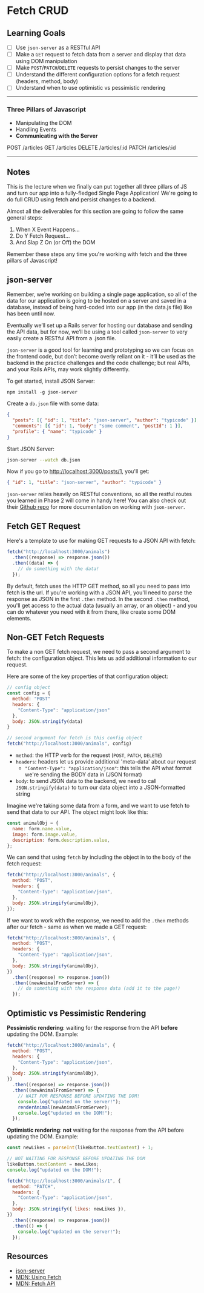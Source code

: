 # Fetch CRUD

## Learning Goals

- [ ] Use `json-server` as a RESTful API
- [ ] Make a `GET` request to fetch data from a server and display that data using DOM manipulation
- [ ] Make `POST`/`PATCH`/`DELETE` requests to persist changes to the server
- [ ] Understand the different configuration options for a fetch request (headers, method, body)
- [ ] Understand when to use optimistic vs pessimistic rendering

______

### Three Pillars of Javascript
- Manipulating the DOM
- Handling Events
- **Communicating with the Server**


POST /articles
GET /articles
DELETE /articles/:id
PATCH /articles/:id

______

## Notes

This is the lecture when we finally can put together all three pillars of JS and turn our app into a fully-fledged Single Page Application! We're going to do full CRUD using fetch and persist changes to a backend.

Almost all the deliverables for this section are going to follow the same general steps:

1. When X Event Happens...
2. Do Y Fetch Request...
3. And Slap Z On (or Off) the DOM

Remember these steps any time you're working with fetch and the three pillars of Javascript!

## json-server

Remember, we’re working on building a single page application, so all of the data for our application is going to be hosted on a server and saved in a database, instead of being hard-coded into our app (in the data.js file) like has been until now.

Eventually we’ll set up a Rails server for hosting our database and sending the API data, but for now, we’ll be using a tool called `json-server` to very easily create a RESTful API from a .json file.

`json-server` is a good tool for learning and prototyping so we can focus on the frontend code, but don’t become overly reliant on it - it’ll be used as the backend in the practice challenges and the code challenge; but real APIs, and your Rails APIs, may work slightly differently.

To get started, install JSON Server:

```
npm install -g json-server
```

Create a `db.json` file with some data:

```json
{
  "posts": [{ "id": 1, "title": "json-server", "author": "typicode" }],
  "comments": [{ "id": 1, "body": "some comment", "postId": 1 }],
  "profile": { "name": "typicode" }
}
```

Start JSON Server:

```bash
json-server --watch db.json
```

Now if you go to [http://localhost:3000/posts/1](http://localhost:3000/posts/1), you'll get:

```json
{ "id": 1, "title": "json-server", "author": "typicode" }
```

`json-server` relies heavily on RESTful conventions, so all the restful routes you learned in Phase 2 will come in handy here! You can also check out their [Github repo](https://github.com/typicode/json-server) for more documentation on working with `json-server`.

## Fetch GET Request

Here's a template to use for making GET requests to a JSON API with fetch:

```js
fetch("http://localhost:3000/animals")
  .then((response) => response.json())
  .then((data) => {
    // do something with the data!
  });
```

By default, fetch uses the HTTP GET method, so all you need to pass into fetch is the url. If you're working with a JSON API, you'll need to parse the response as JSON in the first `.then` method. In the second `.then` method, you'll get access to the actual data (usually an array, or an object) - and you can do whatever you need with it from there, like create some DOM elements.

## Non-GET Fetch Requests

To make a non GET fetch request, we need to pass a second argument to fetch: the configuration object. This lets us add additional information to our request.

Here are some of the key properties of that configuration object:

```js
// config object
const config = {
  method: "POST"
  headers: {
    "Content-Type": "application/json"
  },
  body: JSON.stringify(data)
}

// second argument for fetch is this config object
fetch("http://localhost:3000/animals", config)
```

- `method`: the HTTP verb for the request (`POST`, `PATCH`, `DELETE`)
- `headers`: headers let us provide additional 'meta-data' about our request
  - `"Content-Type": "application/json"`: this tells the API what format we're sending the BODY data in (JSON format)
- `body`: to send JSON data to the backend, we need to call `JSON.stringify(data)` to turn our data object into a JSON-formatted string

Imagine we're taking some data from a form, and we want to use fetch to send that data to our API. The object might look like this:

```js
const animalObj = {
  name: form.name.value,
  image: form.image.value,
  description: form.description.value,
};
```

We can send that using `fetch` by including the object in to the body of the fetch request:

```js
fetch("http://localhost:3000/animals", {
  method: "POST",
  headers: {
    "Content-Type": "application/json",
  },
  body: JSON.stringify(animalObj),
});
```

If we want to work with the response, we need to add the `.then` methods after our fetch - same as when we made a GET request:

```js
fetch("http://localhost:3000/animals", {
  method: "POST",
  headers: {
    "Content-Type": "application/json",
  },
  body: JSON.stringify(animalObj),
})
  .then((response) => response.json())
  .then((newAnimalFromServer) => {
    // do something with the response data (add it to the page!)
  });
```

## Optimistic vs Pessimistic Rendering

**Pessimistic rendering**: waiting for the response from the API **before** updating the DOM. Example:

```js
fetch("http://localhost:3000/animals", {
  method: "POST",
  headers: {
    "Content-Type": "application/json",
  },
  body: JSON.stringify(animalObj),
})
  .then((response) => response.json())
  .then((newAnimalFromServer) => {
    // WAIT FOR RESPONSE BEFORE UPDATING THE DOM!
    console.log("updated on the server!");
    renderAnimal(newAnimalFromServer);
    console.log("updated on the DOM!");
  });
```

**Optimistic rendering**: **not** waiting for the response from the API before updating the DOM. Example:

```js
const newLikes = parseInt(likeButton.textContent) + 1;

// NOT WAITING FOR RESPONSE BEFORE UPDATING THE DOM
likeButton.textContent = newLikes;
console.log("updated on the DOM!");

fetch("http://localhost:3000/animals/1", {
  method: "PATCH",
  headers: {
    "Content-Type": "application/json",
  },
  body: JSON.stringify({ likes: newLikes }),
})
  .then((response) => response.json())
  .then(() => {
    console.log("updated on the server!");
  });
```

## Resources

- [json-server](https://github.com/typicode/json-server)
- [MDN: Using Fetch](https://developer.mozilla.org/en-US/docs/Web/API/Fetch_API/Using_Fetch)
- [MDN: Fetch API](https://developer.mozilla.org/en-US/docs/Web/API/Fetch_API)

